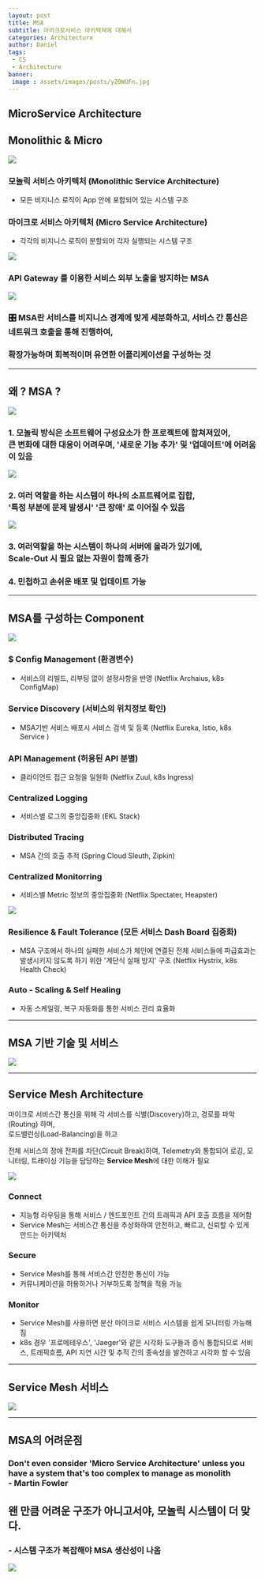 ```yaml
---
layout: post
title: MSA
subtitle: 마이크로서비스 아키텍쳐에 대해서
categories: Architecture
author: Daniel
tags: 
 - CS
 - Architecture
banner:
 image : assets/images/posts/yZ0WUFn.jpg
---
```


MicroService Architecture
--

## Monolithic & Micro

![](https://i.imgur.com/yZ0WUFn.jpg)

### 모놀릭 서비스 아키텍처 (Monolithic Service Architecture)
- 모든 비지니스 로직이 App 안에 포함되어 있는 시스템 구조

### 마이크로 서비스 아키텍처 (Micro Service Architecture)
- 각각의 비지니스 로직이 분할되어 각자 실행되는 시스템 구조

![](https://i.imgur.com/sLSzet6.png)

### API Gateway 를 이용한 서비스 외부 노출을 방지하는 MSA
![](https://i.imgur.com/E3HPkGn.png)

### 🎛️ MSA란 서비스를 비지니스 경계에 맞게 세분화하고, 서비스 간 통신은 네트워크 호출을 통해 진행하여, 
### 확장가능하며 회복적이며 유연한 어플리케이션을 구성하는 것

---

## 왜 ? MSA ?

![](https://i.imgur.com/UdpJqjL.png)

### 1. 모놀릭 방식은 소프트웨어 구성요소가 한 프로젝트에 합쳐져있어,<br> 큰 변화에 대한 대응이 어려우며, '새로운 기능 추가' 및 '업데이트'에 어려움이 있음

![](https://i.imgur.com/YGdxoLd.png)

### 2. 여러 역할을 하는 시스템이 하나의 소프트웨어로 집합, <br>'특정 부분에 문제 발생시' '큰 장애' 로 이어질 수 있음

![](https://i.imgur.com/ny1JpRP.png)

### 3. 여러역할을 하는 시스템이 하나의 서버에 올라가 있기에, <br>Scale-Out 시 필요 없는 자원이 함께 증가

### 4. 민첩하고 손쉬운 배포 및 업데이트 가능

---

## MSA를 구성하는 Component
![](https://i.imgur.com/C5yyKbA.jpg)

### $ Config Management (환경변수)
- 서비스의 리빌드, 리부팅 없이 설정사항을 반영 (Netflix Archaius, k8s ConfigMap)

### Service Discovery (서비스의 위치정보 확인)
- MSA기반 서비스 배포시 서비스 검색 및 등록 (Netflix Eureka, Istio, k8s Service )

### API Management (허용된  API 분별)
- 클라이언트 접근 요청을 일원화 (Netflix Zuul, k8s Ingress)

### Centralized Logging
- 서비스별 로그의 중앙집중화 (EKL Stack)

### Distributed Tracing
- MSA 간의 호출 추적 (Spring Cloud Sleuth, Zipkin)

### Centralized Monitorring
- 서비스별 Metric 정보의 중앙집중화 (Netflix Spectater, Heapster)

![](https://i.imgur.com/eK6mUCM.jpg)

### Resilience & Fault Tolerance (모든 서비스 Dash Board 집중화)
- MSA 구조에서 하나의 실패한 서비스가 체인에 연결된 전체 서비스들에 파급효과는 발생시키지 않도록 하기 위한 '계단식 실패 방지' 구조 (Netflix Hystrix, k8s Health Check)

### Auto - Scaling & Self Healing
- 자동 스케일링, 복구 자동화를 통한 서비스 관리 효율화

---

## MSA 기반 기술 및 서비스

![](https://i.imgur.com/AQKjXhC.jpg)

---

## Service Mesh Architecture

마이크로 서비스간 통신을 위해 각 서비스를 식별(Discovery)하고, 경로를 파악(Routing) 하며,   
로드밸런싱(Load-Balancing)을 하고

전체 서비스의 장애 전파를 차단(Circuit Break)하여, Telemetry와 통합되어 로깅, 모니터링, 트래이싱 기능을   담당하는 **Service Mesh**에 대한 이해가 필요

![](https://i.imgur.com/MjF0FeW.jpg)

### Connect
- 지능형 라우팅을 통해 서비스 / 엔드포인트 간의 트래픽과 API 호출 흐름을 제어함
- Service Mesh는 서비스간 통신을 추상화하여 안전하고, 빠르고, 신뢰할 수 있게 만드는 아키텍처

### Secure
- Service Mesh를 통해 서비스간 안전한 통신이 가능
- 커뮤니케이션을 허용하거나 거부하도록 정책을 적용 가능

### Monitor
- Service Mesh를 사용하면 분산 마이크로 서비스 시스템을 쉽게 모니터링 가능해짐
-  k8s 경우 '프로메테우스', 'Jaeger'와 같은 시각화 도구들과 증식 통합되므로 서비스, 트래픽흐름, API 지연 시간 및 추적 간의 종속성을 발견하고 시각화 할 수 있음

---
## Service Mesh 서비스

![](https://i.imgur.com/gKPISu8.png)

---

## MSA의 어려운점

### Don't even consider 'Micro Service Architecture' unless you have a system that's too complex to manage as monolith <br>- Martin Fowler

## 왠 만큼 어려운 구조가 아니고서야, 모놀릭 시스템이 더 맞다.
### - 시스템 구조가 복잡해야 MSA 생산성이 나옴

![](https://i.imgur.com/Z9Gpspz.png)

